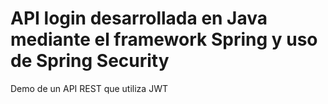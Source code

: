 # API login desarrollada en Java mediante el framework Spring y uso de Spring Security
Demo de un API REST que utiliza JWT
